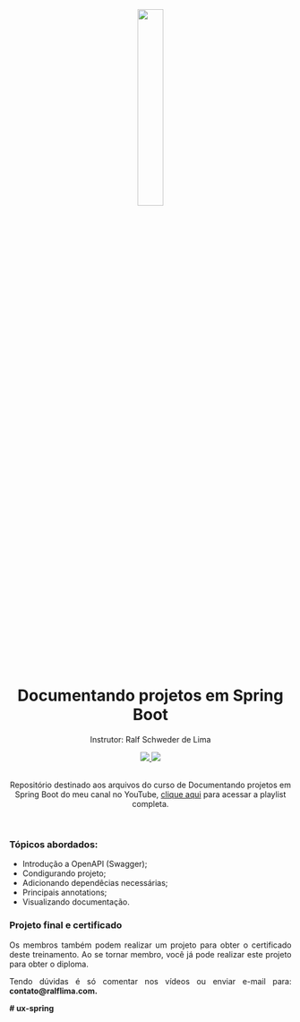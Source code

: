 <div align="center">
  <img src="https://github.com/ralflima/spring_boot_modulo5/blob/main/logo.png" width="30%">
  <h1 style="border-bottom:none">Documentando projetos em Spring Boot</h1>
  <p>Instrutor: Ralf Schweder de Lima</p>
  
  <a href="https://www.youtube.com/channel/UCtT934GO9Y7hoFPR_vmV5zQ">
     <img src="https://img.shields.io/badge/YouTube-FF0000?style=for-the-badge&logo=youtube&logoColor=white">
  </a>
  <a href="https://www.linkedin.com/in/ralf-lima-3b93708a/">
    <img src="https://img.shields.io/badge/LinkedIn-0077B5?style=for-the-badge&logo=linkedin&logoColor=white">
  </a>
  
  <br>
  <br>
  <p>Repositório destinado aos arquivos do curso de Documentando projetos em Spring Boot do meu canal no YouTube, <a href="https://www.youtube.com/watch?v=Dxwm7IIO9lM&list=PLWXw8Gu52TRJ6cOULBD8bh-VJBXMULwuz">clique aqui</a> para acessar a playlist completa.</p>
  <br>
  <div align="justify">
  <h3>Tópicos abordados:</h3>
  
   + Introdução a OpenAPI (Swagger);
   + Condigurando projeto;
   + Adicionando dependêcias necessárias;
   + Principais annotations;
   + Visualizando documentação.

   <h3>Projeto final e certificado</h3>

   <p>Os membros também podem realizar um projeto para obter o certificado deste treinamento. Ao se tornar membro, você já pode realizar este projeto para obter o diploma.</p>

   <p>Tendo dúvidas é só comentar nos vídeos ou enviar e-mail para: <b>contato@ralflima.com<b>.</p>
  </div>
</div>
# ux-spring
